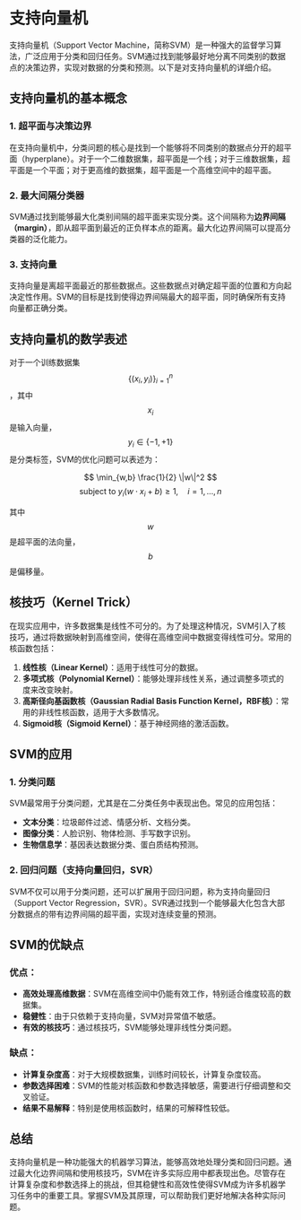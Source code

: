# 支持向量机

支持向量机（Support Vector Machine，简称SVM）是一种强大的监督学习算法，广泛应用于分类和回归任务。SVM通过找到能够最好地分离不同类别的数据点的决策边界，实现对数据的分类和预测。以下是对支持向量机的详细介绍。

## 支持向量机的基本概念

### 1. 超平面与决策边界

在支持向量机中，分类问题的核心是找到一个能够将不同类别的数据点分开的超平面（hyperplane）。对于一个二维数据集，超平面是一个线；对于三维数据集，超平面是一个平面；对于更高维的数据集，超平面是一个高维空间中的超平面。

### 2. 最大间隔分类器

SVM通过找到能够最大化类别间隔的超平面来实现分类。这个间隔称为**边界间隔（margin）**，即从超平面到最近的正负样本点的距离。最大化边界间隔可以提高分类器的泛化能力。

### 3. 支持向量

支持向量是离超平面最近的那些数据点。这些数据点对确定超平面的位置和方向起决定性作用。SVM的目标是找到使得边界间隔最大的超平面，同时确保所有支持向量都正确分类。

## 支持向量机的数学表述

对于一个训练数据集 $$ \{(x_i, y_i)\}_{i=1}^n $$，其中$$ x_i $$ 是输入向量，$$ y_i \in \{-1, +1\} $$是分类标签，SVM的优化问题可以表述为：

$$
\min_{w,b} \frac{1}{2} \|w\|^2
$$
$$
\text{subject to } y_i(w \cdot x_i + b) \geq 1, \quad i = 1, \dots, n
$$

其中 $$ w $$  是超平面的法向量，$$ b$$ 是偏移量。

## 核技巧（Kernel Trick）

在现实应用中，许多数据集是线性不可分的。为了处理这种情况，SVM引入了核技巧，通过将数据映射到高维空间，使得在高维空间中数据变得线性可分。常用的核函数包括：

1. **线性核（Linear Kernel）**：适用于线性可分的数据。
2. **多项式核（Polynomial Kernel）**：能够处理非线性关系，通过调整多项式的度来改变映射。
3. **高斯径向基函数核（Gaussian Radial Basis Function Kernel，RBF核）**：常用的非线性核函数，适用于大多数情况。
4. **Sigmoid核（Sigmoid Kernel）**：基于神经网络的激活函数。

## SVM的应用

### 1. 分类问题

SVM最常用于分类问题，尤其是在二分类任务中表现出色。常见的应用包括：

- **文本分类**：垃圾邮件过滤、情感分析、文档分类。
- **图像分类**：人脸识别、物体检测、手写数字识别。
- **生物信息学**：基因表达数据分类、蛋白质结构预测。

### 2. 回归问题（支持向量回归，SVR）

SVM不仅可以用于分类问题，还可以扩展用于回归问题，称为支持向量回归（Support Vector Regression，SVR）。SVR通过找到一个能够最大化包含大部分数据点的带有边界间隔的超平面，实现对连续变量的预测。

## SVM的优缺点

### 优点：

- **高效处理高维数据**：SVM在高维空间中仍能有效工作，特别适合维度较高的数据集。
- **稳健性**：由于只依赖于支持向量，SVM对异常值不敏感。
- **有效的核技巧**：通过核技巧，SVM能够处理非线性分类问题。

### 缺点：

- **计算复杂度高**：对于大规模数据集，训练时间较长，计算复杂度较高。
- **参数选择困难**：SVM的性能对核函数和参数选择敏感，需要进行仔细调整和交叉验证。
- **结果不易解释**：特别是使用核函数时，结果的可解释性较低。

## 总结

支持向量机是一种功能强大的机器学习算法，能够高效地处理分类和回归问题。通过最大化边界间隔和使用核技巧，SVM在许多实际应用中都表现出色。尽管存在计算复杂度和参数选择上的挑战，但其稳健性和高效性使得SVM成为许多机器学习任务中的重要工具。掌握SVM及其原理，可以帮助我们更好地解决各种实际问题。
